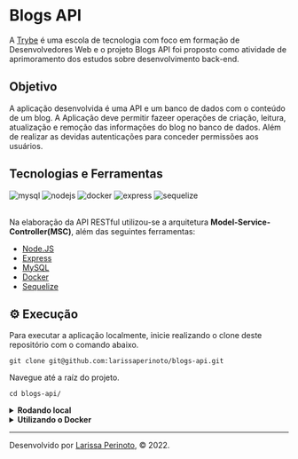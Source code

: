 # Blogs API

A [Trybe](https://www.betrybe.com/) é uma escola de tecnologia com foco em formação de Desenvolvedores Web e o projeto Blogs API foi proposto como atividade de aprimoramento dos estudos sobre desenvolvimento back-end. 

## Objetivo

A aplicação desenvolvida é uma API e um banco de dados com o conteúdo de um blog. A Aplicação deve permitir fazeer operações de criação, leitura, atualização e remoção das informações do blog no banco de dados. Além de realizar as devidas autenticações para conceder permissões aos usuários.

## Tecnologias e Ferramentas
<div>
    <img src="https://img.shields.io/badge/MySQL-005C84?style=for-the-badge&logo=mysql&logoColor=white" alt="mysql"/>
    <img src="https://img.shields.io/badge/Node.js-339933?style=for-the-badge&logo=nodedotjs&logoColor=white" alt="nodejs"/>
    <img src="https://img.shields.io/badge/Docker-2CA5E0?style=for-the-badge&logo=docker&logoColor=white" alt="docker"/>
    <img src="https://img.shields.io/badge/Express.js-000000?style=for-the-badge&logo=express&logoColor=white" alt="express"/>
    <img src="https://img.shields.io/badge/Sequelize-52B0E7?style=for-the-badge&logo=Sequelize&logoColor=white" alt="sequelize"/>
</div>

<br>

Na elaboração da API RESTful utilizou-se a arquitetura **Model-Service-Controller(MSC)**, além das seguintes ferramentas:

- [Node.JS](https://nodejs.org/en/)
- [Express](https://expressjs.com/pt-br/)
- [MySQL](https://www.mysql.com/)
- [Docker](https://www.docker.com/)
- [Sequelize](https://sequelize.org/)

## ⚙️ Execução

Para executar a aplicação localmente, inicie realizando o clone deste repositório com o comando abaixo.

    git clone git@github.com:larissaperinoto/blogs-api.git
    
Navegue até a raíz do projeto.

    cd blogs-api/
    
<details>
   <summary><strong>Rodando local</strong></summary> 
  </br>
  <strong>Obs:</strong> Para rodar a aplicação dessa forma você deve ter o Node instalado na sua máquina.
  </br>
  </br>
  Instale as dependências com o comando abaixo.
  
    npm install
  
  Faça login no MySQL usando suas credenciais locais.
  
    mysql -r <seu-usuario> -p
  
  Execute o comandos para a criação do banco **BlogsApi** 
  
    npm prestart
    
  Inicie a aplicação com o <strong>nodemon</strong> comando abaixo.
  
    npm debug
  
</details>

<details>
   <summary><strong>Utilizando o Docker</strong></summary> 
  </br>
  
  Na raíz do projeto, suba os containers <strong>blogs_api</strong> e <strong>blogs_api_db</strong> utilizando o docker-compose.

    docker-compose up -d
    
  Abra o terminal do container <strong>blogs_api</strong>.

    docker exec -it blogs_api bash

  Uma vez no terminal do container, execute o comando abaixo para instalar as dependencias do projeto.
    
    npm install
    
  Para se conectar com o banco de dados, abra o terminal do container <strong>blogs_api_db</strong>.
  
    docker exec -it blogs_api_db bash
    
  Faça login no banco de dados utilizando as credencias descritas no arquivo <strong>docker-compose.yaml</strong>.
  
    mysql -r root -p

  Execute o comandos para a criação do banco **BlogsApi** 
  
    npm prestart
    
  Para subir o servidor com o <strong>nodemon</strong> utilize o comando abaixo no terminal do container **blogs_api**.
    
    npm run debug
    
</details>
    
---
 
Desenvolvido por [Larissa Perinoto](www.linkedin.com/in/larissaperinoto), © 2022.
